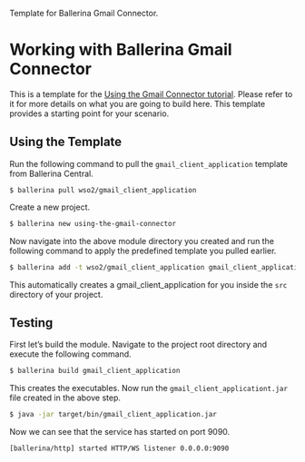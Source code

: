 Template for Ballerina Gmail Connector.

# Working with Ballerina Gmail Connector

This is a template for the [Using the Gmail Connector tutorial](https://ei.docs.wso2.com/en/7.0.0/ballerina-integrator/learn/tutorials/saas-integrations/gmail/using-the-gmail-connector/1/). Please refer to it for more details on what you are going to build here. This template provides a starting point for your scenario.

## Using the Template

Run the following command to pull the `gmail_client_application` template from Ballerina Central.

```
$ ballerina pull wso2/gmail_client_application
```

Create a new project.

```bash
$ ballerina new using-the-gmail-connector
```

Now navigate into the above module directory you created and run the following command to apply the predefined template you pulled earlier.

```bash
$ ballerina add -t wso2/gmail_client_application gmail_client_application
```

This automatically creates a gmail_client_application for you inside the `src` directory of your project.  

## Testing

First let’s build the module. Navigate to the project root directory and execute the following command.

```bash
$ ballerina build gmail_client_application 
```

This creates the executables. Now run the `gmail_client_applicationt.jar` file created in the above step.

```bash
$ java -jar target/bin/gmail_client_application.jar
```

Now we can see that the service has started on port 9090.

```log
[ballerina/http] started HTTP/WS listener 0.0.0.0:9090
```
